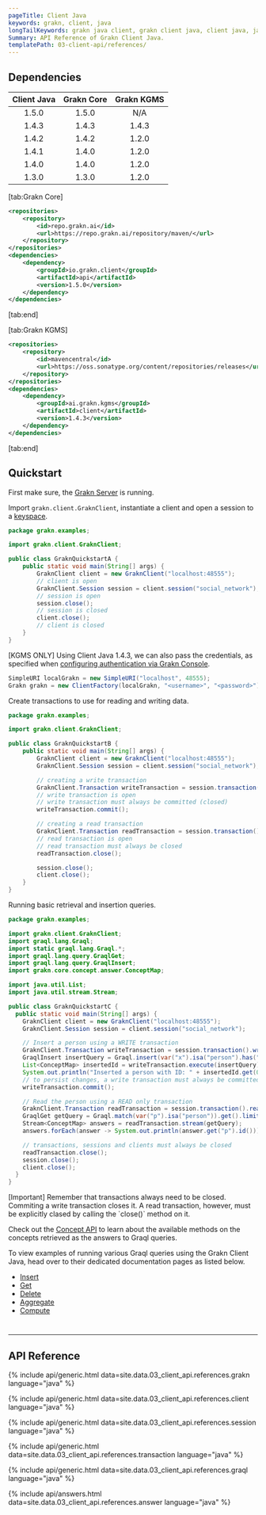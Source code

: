 ```yaml
---
pageTitle: Client Java
keywords: grakn, client, java
longTailKeywords: grakn java client, grakn client java, client java, java client
Summary: API Reference of Grakn Client Java.
templatePath: 03-client-api/references/
---
```


## Dependencies

| Client Java | Grakn Core | Grakn KGMS |
| :---------: | :--------: | :--------: |
| 1.5.0       | 1.5.0      | N/A        |
| 1.4.3       | 1.4.3      | 1.4.3      |
| 1.4.2       | 1.4.2      | 1.2.0      |
| 1.4.1       | 1.4.0      | 1.2.0      |
| 1.4.0       | 1.4.0      | 1.2.0      |
| 1.3.0       | 1.3.0      | 1.2.0      |

<div class="tabs dark">

[tab:Grakn Core]
```xml
<repositories>
    <repository>
        <id>repo.grakn.ai</id>
        <url>https://repo.grakn.ai/repository/maven/</url>
    </repository>
</repositories>
<dependencies>
    <dependency>
        <groupId>io.grakn.client</groupId>
        <artifactId>api</artifactId>
        <version>1.5.0</version>
    </dependency>
</dependencies>
```
[tab:end]

[tab:Grakn KGMS]
```xml
<repositories>
    <repository>
        <id>mavencentral</id>
        <url>https://oss.sonatype.org/content/repositories/releases</url>
    </repository>
</repositories>
<dependencies>
    <dependency>
        <groupId>ai.grakn.kgms</groupId>
        <artifactId>client</artifactId>
        <version>1.4.3</version>
    </dependency>
</dependencies>
```
[tab:end]

</div>

## Quickstart
First make sure, the [Grakn Server](/docs/running-grakn/install-and-run#start-the-grakn-server) is running.

Import `grakn.client.GraknClient`, instantiate a client and open a session to a [keyspace](../06-management/01-keyspace.md).

<!-- test-example GraknQuickstartA.java -->
```java
package grakn.examples;

import grakn.client.GraknClient;

public class GraknQuickstartA {
    public static void main(String[] args) {
        GraknClient client = new GraknClient("localhost:48555");
        // client is open
        GraknClient.Session session = client.session("social_network");
        // session is open
        session.close();
        // session is closed
        client.close();
        // client is closed
    }
}
```

[KGMS ONLY] Using Client Java 1.4.3, we can also pass the credentials, as specified when [configuring authentication via Grakn Console](../06-management/02-users.md).

<!-- test-ignore -->
```java
SimpleURI localGrakn = new SimpleURI("localhost", 48555);
Grakn grakn = new ClientFactory(localGrakn, "<username>", "<password>").client();
```

Create transactions to use for reading and writing data.

<!-- test-example GraknQuickstartB.java -->
```java
package grakn.examples;

import grakn.client.GraknClient;

public class GraknQuickstartB {
    public static void main(String[] args) {
        GraknClient client = new GraknClient("localhost:48555");
        GraknClient.Session session = client.session("social_network");

        // creating a write transaction
        GraknClient.Transaction writeTransaction = session.transaction().write();
        // write transaction is open
        // write transaction must always be committed (closed)
        writeTransaction.commit();

        // creating a read transaction
        GraknClient.Transaction readTransaction = session.transaction().read();
        // read transaction is open
        // read transaction must always be closed
        readTransaction.close();

        session.close();
        client.close();
    }
}

```

Running basic retrieval and insertion queries.

<!-- test-example GraknQuickstartC.java -->
```java
package grakn.examples;

import grakn.client.GraknClient;
import graql.lang.Graql;
import static graql.lang.Graql.*;
import graql.lang.query.GraqlGet;
import graql.lang.query.GraqlInsert;
import grakn.core.concept.answer.ConceptMap;

import java.util.List;
import java.util.stream.Stream;

public class GraknQuickstartC {
  public static void main(String[] args) {
    GraknClient client = new GraknClient("localhost:48555");
    GraknClient.Session session = client.session("social_network");

    // Insert a person using a WRITE transaction
    GraknClient.Transaction writeTransaction = session.transaction().write();
    GraqlInsert insertQuery = Graql.insert(var("x").isa("person").has("email", "x@email.com"));
    List<ConceptMap> insertedId = writeTransaction.execute(insertQuery);
    System.out.println("Inserted a person with ID: " + insertedId.get(0).get("x").id());
    // to persist changes, a write transaction must always be committed (closed)
    writeTransaction.commit();

    // Read the person using a READ only transaction
    GraknClient.Transaction readTransaction = session.transaction().read();
    GraqlGet getQuery = Graql.match(var("p").isa("person")).get().limit(10);
    Stream<ConceptMap> answers = readTransaction.stream(getQuery);
    answers.forEach(answer -> System.out.println(answer.get("p").id()));

    // transactions, sessions and clients must always be closed
    readTransaction.close();
    session.close();
    client.close();
  }
}

```
<div class="note">
[Important]
Remember that transactions always need to be closed. Commiting a write transaction closes it. A read transaction, however, must be explicitly clased by calling the `close()` method on it.
</div>

Check out the [Concept API](../04-concept-api/00-overview.md) to learn about the available methods on the concepts retrieved as the answers to Graql queries.

To view examples of running various Graql queries using the Grakn Client Java, head over to their dedicated documentation pages as listed below.

- [Insert](../11-query/03-insert-query.md)
- [Get](../11-query/02-get-query.md)
- [Delete](../11-query/04-delete-query.md)
- [Aggregate](../11-query/06-aggregate-query.md)
- [Compute](../11-query/07-compute-query.md)

<hr style="margin-top: 40px;" />

## API Reference

{% include api/generic.html data=site.data.03_client_api.references.grakn language="java" %}

{% include api/generic.html data=site.data.03_client_api.references.client language="java" %}

{% include api/generic.html data=site.data.03_client_api.references.session language="java" %}

{% include api/generic.html data=site.data.03_client_api.references.transaction language="java" %}

{% include api/generic.html data=site.data.03_client_api.references.graql language="java" %}

{% include api/answers.html data=site.data.03_client_api.references.answer language="java" %}

